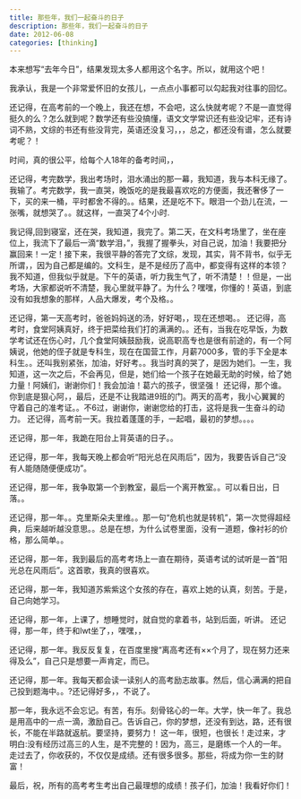 ```yaml
---
title: 那些年，我们一起奋斗的日子
description: 那些年，我们一起奋斗的日子
date: 2012-06-08
categories: [thinking]
---
```


本来想写“去年今日”，结果发现太多人都用这个名字。所以，就用这个吧！

我承认，我是一个非常爱怀旧的女孩儿，一点点小事都可以勾起我对往事的回忆。

还记得，在高考前的一个晚上，我还在想，不会吧，这么快就考呢？不是一直觉得挺久的么？怎么就到呢？数学还有些没搞懂，语文文学常识还有些没记牢，还有诗词不熟，文综的书还有些没背完，英语还没复习，，，总之，都还没有谱，怎么就要考呢？！

时间，真的很公平，给每个人18年的备考时间，，

还记得，考完数学，我出考场时，泪水涌出的那一幕，我知道，我与本科无缘了。我输了。考完数学，我一直哭，晚饭吃的是我最喜欢吃的方便面，我还奢侈了一下，买的来一桶，平时都舍不得的。。结果，还是吃不下。眼泪一个劲儿在流，一张嘴，就想哭了。。就这样，一直哭了4个小时.

我记得,回到寝室，还在哭，我知道，我完了。第二天，在文科考场里了，坐在座位上，我流下了最后一滴“数学泪，”，我握了握拳头，对自己说，加油！我要把分赢回来！一定！接下来，我很平静的答完了文综，发现，其实，背不背书，似乎无所谓，，因为自己都是编的。文科生，是不是经历了高中，都变得有这样的本领？我不知道，但我似乎就是。下午的英语，听力我生气了，听不清楚！！但是，一出考场，大家都说听不清楚，我心里就平静了。为什么？嘿嘿，你懂的！英语，到底没有如我想象的那样，人品大爆发，考个及格。。

还记得，第一天高考时，爸爸妈妈送的汤，好好喝，，现在还想喝。。 还记得，高考时，食堂阿姨真好，终于把菜给我们打的满满的。。还有，当我在吃早饭，为数学考试还在伤心时，几个食堂阿姨鼓励我，说高职高专也是很有前途的，有一个阿姨说，他她的侄子就是专科生，现在在国营工作，月薪7000多，管的手下全是本科生。。还叫我别紧张，加油，好好考。。我当时真的哭了，是因为她们。一生，我知道，这一次之后，不会再见，但是，她们给一个孩子在她最无助的时候，给了她力量！阿姨们，谢谢你们！我会加油！葛六的孩子，很坚强！ 还记得，那个谁。你到底是狠心阿，，最后，还是不让我踏进9班的门。两天的高考，我小心翼翼的守着自己的准考证。。不6过，谢谢你，谢谢您给的打击，这将是我一生奋斗的动力。 还记得，高考前一天。我拉着蓬蓬的手，一起唱，最初的梦想。。。。

还记得，那一年，我跪在阳台上背英语的日子。。

还记得，那一年，我每天晚上都会听“阳光总在风雨后”，因为，我要告诉自己“没有人能随随便便成功”。

还记得，那一年，我争取第一个到教室，最后一个离开教室。。可以看日出，日落。。

还记得，那一年。。克里斯朵夫里维。。那一句“危机也就是转机”，第一次觉得超经典，后来越听越没意思。。总是在想，为什么试卷里面，没有一道题，像衬衫的价格，那么简单。。

还记得，那一年，我到最后的高考考场上一直在期待，英语考试的试听是一首“阳光总在风雨后”。这首歌，我真的很喜欢。

还记得，那一年，我知道苏紫紫这个女孩的存在，喜欢上她的认真，刻苦。于是，自己向她学习。

还记得，那一年，上课了，想睡觉时，就自觉的拿着书，站到后面，听讲。 还记得，那一年，终于和lwt坐了，，嘿嘿，，

还记得，那一年。我反反复复，在百度里搜“离高考还有××个月了，现在努力还来得及么”，自己只是想要一声肯定，而已。

还记得，那一年。我每天都会读一读别人的高考励志故事。然后，信心满满的把自己投到题海中。。?还记得好多，，不说了。

那一年，我永远不会忘记。有苦，有乐。刻骨铭心的一年。大学，快一年了。我总是用高中的一点一滴，激励自己。告诉自己，你的梦想，还没有到达，路，还有很长，不能在半路就返航。要坚持，要努力！ 这一年，很短，也很长！走过来，才明白:没有经历过高三的人生，是不完整的！因为，高三，是磨练一个人的一年。走过去了，你收获的，不仅仅是成绩。还有很多很多。那些，将成为你一生的财富！

最后，祝，所有的高考考生考出自己最理想的成绩！孩子们，加油！我看好你们！